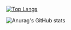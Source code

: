 [![Top Langs](https://github-readme-stats.vercel.app/api/top-langs/?username=lorenzo677&layout=compact)](https://github.com/anuraghazra/github-readme-stats)

![Anurag's GitHub stats](https://github-readme-stats.vercel.app/api?username=lorenzo677&bg_color=30,1f20ce,167ed3&title_color=fff&text_color=fff)


<!---
lorenzo677/lorenzo677 is a ✨ special ✨ repository because its `README.md` (this file) appears on your GitHub profile.
You can click the Preview link to take a look at your changes.
--->
